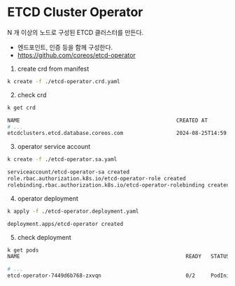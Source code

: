 # ETCD Cluster Operator

N 개 이상의 노드로 구성된 ETCD 클러스터를 만든다.
- 엔드포인트, 인증 등을 함께 구성한다.
- https://github.com/coreos/etcd-operator


1. create crd from manifest
```sh
k create -f ./etcd-operator.crd.yaml
```

2. check crd
```sh
k get crd

NAME                                                  CREATED AT
# ...
etcdclusters.etcd.database.coreos.com                 2024-08-25T14:59:07Z
```

3. operator service account
```sh
k create -f ./etcd-operator.sa.yaml

serviceaccount/etcd-operator-sa created
role.rbac.authorization.k8s.io/etcd-operator-role created
rolebinding.rbac.authorization.k8s.io/etcd-operator-rolebinding created
```

4. operator deployment
```sh
k apply -f ./etcd-operator.deployment.yaml

deployment.apps/etcd-operator created
```

5. check deployment
```sh
k get pods
NAME                                                     READY   STATUS            RESTARTS        AGE

# ...
etcd-operator-7449d6b768-zxvqn                           0/2     PodInitializing   0               76s
```